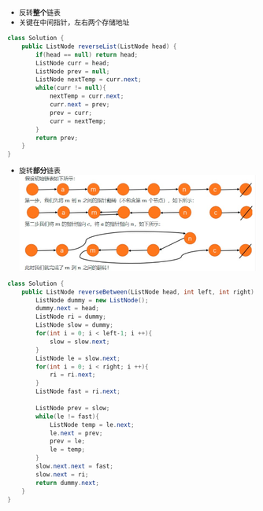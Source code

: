 - 反转**整个**链表
- 关键在中间指针，左右两个存储地址
``` java
class Solution {
    public ListNode reverseList(ListNode head) {
        if(head == null) return head;
        ListNode curr = head;
        ListNode prev = null;
        ListNode nextTemp = curr.next;
        while(curr != null){
            nextTemp = curr.next;
            curr.next = prev;
            prev = curr;
            curr = nextTemp;
        }
        return prev;
    }
}
```
- 旋转**部分**链表
![题解](https://github.com/CNGaoWenbo/LeetCodeNote/blob/master/%E9%93%BE%E8%A1%A8/%E5%8F%8D%E8%BD%AC%E9%83%A8%E5%88%86%E9%93%BE%E8%A1%A8.png.jpg?raw=true)
``` java
class Solution {
    public ListNode reverseBetween(ListNode head, int left, int right) {
        ListNode dummy = new ListNode();
        dummy.next = head;
        ListNode ri = dummy;
        ListNode slow = dummy;
        for(int i = 0; i < left-1; i ++){
            slow = slow.next;
        }
        ListNode le = slow.next;
        for(int i = 0; i < right; i ++){
            ri = ri.next;
        }
        ListNode fast = ri.next;

        ListNode prev = slow;
        while(le != fast){
            ListNode temp = le.next;
            le.next = prev;
            prev = le;
            le = temp;          
        }
        slow.next.next = fast;
        slow.next = ri;
        return dummy.next;
    }
}
```
